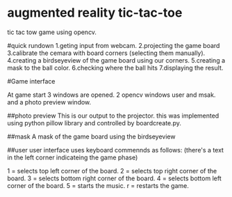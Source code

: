 # augmented reality tic-tac-toe

tic tac tow game using opencv.

#quick rundown
1.geting input from webcam.
2.projecting the game board
3.calibrate the cemara with board corners (selecting them manually).
4.creating a birdseyeview of the game board using our corners.
5.creating a mask to the ball color.
6.checking where the ball hits 
7.displaying the result.



#Game interface 

At game start 3 windows are opened.
2 opencv windows user and msak.
and a photo preview window.

##photo preview 
This is our output to the projector. 
this was implemented using python pillow library and controlled by boardcreate.py.

##mask
A mask of the game board using the birdseyeview

##user 
user interface 
uses keyboard commennds as follows: (there's a text in the left corner indicateing the game phase)

1 = selects top left corner of the board.
2 = selects top right corner of the board.
3 = selects bottom right corner of the board.
4 = selects bottom left corner of the board.
5 = starts the music.
r = restarts the game. 
